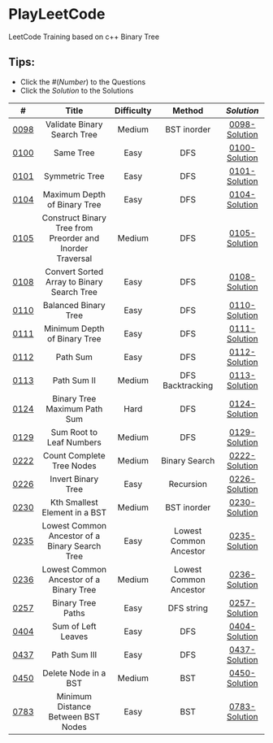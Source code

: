 # PlayLeetCode
LeetCode Training based on c++
Binary Tree

## Tips: 
* Click the #(_Number_) to the Questions
* Click the _Solution_ to the Solutions

| # |  Title  |  Difficulty  |  Method  | _Solution_
|:-:|:-:|:-:|:-:|:-:|
|[0098] | Validate Binary Search Tree                               | Medium    | BST inorder           |[0098-Solution] |
|[0100] | Same Tree                                                 | Easy      | DFS                   |[0100-Solution] |
|[0101] | Symmetric Tree                                            | Easy      | DFS                   |[0101-Solution] |
|[0104] | Maximum Depth of Binary Tree                              | Easy      | DFS                   |[0104-Solution] |
|[0105] | Construct Binary Tree from Preorder and Inorder Traversal | Medium    | DFS                   |[0105-Solution] |
|[0108] | Convert Sorted Array to Binary Search Tree                | Easy      | DFS                   |[0108-Solution] |
|[0110] | Balanced Binary Tree                                      | Easy      | DFS                   |[0110-Solution] |
|[0111] | Minimum Depth of Binary Tree                              | Easy      | DFS                   |[0111-Solution] |
|[0112] | Path Sum                                                  | Easy      | DFS                   |[0112-Solution] |
|[0113] | Path Sum II                                               | Medium    | DFS Backtracking      |[0113-Solution] |
|[0124] | Binary Tree Maximum Path Sum                              | Hard      | DFS                   |[0124-Solution] |
|[0129] | Sum Root to Leaf Numbers                                  | Medium    | DFS                   |[0129-Solution] |
|[0222] | Count Complete Tree Nodes                                 | Medium    | Binary Search         |[0222-Solution] |
|[0226] | Invert Binary Tree                                        | Easy      | Recursion             |[0226-Solution] |
|[0230] | Kth Smallest Element in a BST                             | Medium    | BST inorder           |[0230-Solution] |
|[0235] | Lowest Common Ancestor of a Binary Search Tree            | Easy      | Lowest Common Ancestor|[0235-Solution] |
|[0236] | Lowest Common Ancestor of a Binary Tree                   | Medium    | Lowest Common Ancestor|[0236-Solution] |
|[0257] | Binary Tree Paths                                         | Easy      | DFS string            |[0257-Solution] |
|[0404] | Sum of Left Leaves                                        | Easy      | DFS                   |[0404-Solution] |
|[0437] | Path Sum III                                              | Easy      | DFS                   |[0437-Solution] |
|[0450] | Delete Node in a BST                                      | Medium    | BST                   |[0450-Solution] |
|[0783] | Minimum Distance Between BST Nodes                        | Easy      | BST                   |[0783-Solution] |


[0098]: https://leetcode.com/problems/validate-binary-search-tree/
[0098-Solution]: https://github.com/FeiZhao0531/PlayLeetCode/tree/master/BinaryTree-Recursion/0098-Validate-Binary-Search-Tree

[0100]: https://leetcode.com/problems/same-tree/
[0100-Solution]: https://github.com/FeiZhao0531/PlayLeetCode/tree/master/BinaryTree-Recursion/0100-Same-Tree

[0101]: https://leetcode.com/problems/symmetric-tree/
[0101-Solution]: https://github.com/FeiZhao0531/PlayLeetCode/tree/master/BinaryTree-Recursion/0101-Symmetric-Tree

[0104]: https://leetcode.com/problems/maximum-depth-of-binary-tree/
[0104-Solution]:https://github.com/FeiZhao0531/PlayLeetCode/tree/master/BinaryTree-Recursion/0104-Maximum-Depth-of-Binary-Tree

[0105]: https://leetcode.com/problems/construct-binary-tree-from-preorder-and-inorder-traversal/
[0105-Solution]: https://github.com/FeiZhao0531/PlayLeetCode/tree/master/BinaryTree-Recursion/0105-Construct-Binary-Tree-from-Preorder-and-Inorder-Traversal

[0108]: https://leetcode.com/problems/convert-sorted-array-to-binary-search-tree/
[0108-Solution]: https://github.com/FeiZhao0531/PlayLeetCode/tree/master/BinaryTree-Recursion/0108-Convert-Sorted-Array-to-Binary-Search-Tree

[0110]: https://leetcode.com/problems/balanced-binary-tree/
[0110-Solution]: https://github.com/FeiZhao0531/PlayLeetCode/tree/master/BinaryTree-Recursion/0110-Balanced-Binary-Tree

[0111]: https://leetcode.com/problems/minimum-depth-of-binary-tree/
[0111-Solution]: https://github.com/FeiZhao0531/PlayLeetCode/tree/master/BinaryTree-Recursion/0111-Minimum-Depth-of-Binary-Tree

[0112]: https://leetcode.com/problems/path-sum/
[0112-Solution]: https://github.com/FeiZhao0531/PlayLeetCode/tree/master/BinaryTree-Recursion/0112-Path-Sum

[0113]: https://leetcode.com/problems/path-sum-ii/
[0113-Solution]: https://github.com/FeiZhao0531/PlayLeetCode/tree/master/BinaryTree-Recursion/0113-Path-Sum-II

[0124]: https://leetcode.com/problems/binary-tree-maximum-path-sum/
[0124-Solution]: https://github.com/FeiZhao0531/PlayLeetCode/tree/master/BinaryTree-Recursion/0124-Binary-Tree-Maximum-Path-Sum

[0129]: https://leetcode.com/problems/sum-root-to-leaf-numbers/
[0129-Solution]: https://github.com/FeiZhao0531/PlayLeetCode/tree/master/BinaryTree-Recursion/0129-Sum-Root-to-Leaf-Numbers

[0222]: https://leetcode.com/problems/count-complete-tree-nodes/
[0222-Solution]: https://github.com/FeiZhao0531/PlayLeetCode/tree/master/BinaryTree-Recursion/0222-Count-Complete-Tree-Nodes

[0226]: https://leetcode.com/problems/invert-binary-tree/
[0226-Solution]: https://github.com/FeiZhao0531/PlayLeetCode/tree/master/BinaryTree-Recursion/0226-Invert-Binary-Tree

[0230]: https://leetcode.com/problems/kth-smallest-element-in-a-bst/
[0230-Solution]: https://github.com/FeiZhao0531/PlayLeetCode/tree/master/BinaryTree-Recursion/0230-kth-Smallest-Element-in-a-BST

[0235]: https://leetcode.com/problems/lowest-common-ancestor-of-a-binary-search-tree/
[0235-Solution]: https://github.com/FeiZhao0531/PlayLeetCode/tree/master/BinaryTree-Recursion/0235-Lowest-Common-Ancestor-of-a-Binary-Search-Tree

[0236]: https://leetcode.com/problems/lowest-common-ancestor-of-a-binary-tree/
[0236-Solution]: https://github.com/FeiZhao0531/PlayLeetCode/tree/master/BinaryTree-Recursion/0236-Lowest-Common-Ancestor-of-a-Binary-Tree

[0257]: https://leetcode.com/problems/binary-tree-paths/
[0257-Solution]: https://github.com/FeiZhao0531/PlayLeetCode/tree/master/BinaryTree-Recursion/0257-Binary-Tree-Paths

[0404]: https://leetcode.com/problems/sum-of-left-leaves/
[0404-Solution]: https://github.com/FeiZhao0531/PlayLeetCode/tree/master/BinaryTree-Recursion/0404-Sum-of-Left-Leaves

[0437]: https://leetcode.com/problems/path-sum-iii/
[0437-Solution]: https://github.com/FeiZhao0531/PlayLeetCode/tree/master/BinaryTree-Recursion/0437-Path-Sum-III

[0450]: https://leetcode.com/problems/delete-node-in-a-bst/
[0450-Solution]: https://github.com/FeiZhao0531/PlayLeetCode/tree/master/BinaryTree-Recursion/0450-Delete-Node-in-a-BST

[0783]: https://leetcode.com/problems/minimum-distance-between-bst-nodes/
[0783-Solution]: https://github.com/FeiZhao0531/PlayLeetCode/tree/master/BinaryTree-Recursion/0783-Minimum-Distance-Between-BST-Nodes